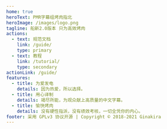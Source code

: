 ```yaml
---
home: true
heroText: PMR字幕组烤肉指北
heroImage: /images/logo.png
tagline: 船新2.0版本 只为高效烤肉
actions:
  - text: 规范文档
    link: /guide/
    type: primary
  - text: 教程
    link: /tutorial/
    type: secondary
actionLink: /guide/
features:
  - title: 为爱发电
    details: 因为热爱，所以选择。
  - title: 用心译制
    details: 竭尽所能，为观众献上高质量的中文字幕。
  - title: 愉快烤肉
    details: 没有硬性指派，没有绩效考核，一切全凭你的内心。
footer: 采用 GPLv3 协议开源 | Copyright © 2018-2021 Ginakira
---
```

